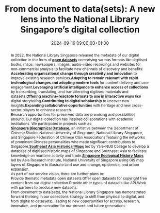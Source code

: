 ---
abstract: "In 2022, the National Library Singapore released the metadata of our digital
  collection in the form of **[open datasets][1]** comprising various formats like
  digitised books, maps, newspapers, images, audio-video recordings and websites for
  non-commercial analysis to facilitate new channels of discovery and benefits:\n\n1.\t**Accelerating
  organisational change through creativity and innovation** to improve existing research
  services.\n2.\t**Adapting to remain relevant with rapid technological changes and
  adopting modern tools** for content delivery and user engagement.\n3.\t**Leveraging
  artificial intelligence to enhance access of collections** by transcribing, translating,
  and transliterating digitised materials and datasets.\n4.\t**Offering machine-readable
  formats to use in interactive ways** like digital storytelling.\n5.\t**Contributing
  to digital scholarship** to uncover new insights.\n6.\t**Expanding collaborative
  opportunities** with heritage and new cross-sector players to enhance research.\n\nResearch
  opportunities for preserved data are promising and possibilities abound. Our digital
  collection has inspired collaborations with academic institutions. We participated
  in projects such as:\n\n1.\t**[Singapore Biographical Database][2]**, an initiative
  between the Department of Chinese Studies National University of Singapore, National
  Library Singapore, and Singapore Federation of Chinese Clan Associations featuring
  the networks of prominent Chinese personalities who made significant contributions
  to Singapore. \n2.\t**[Southeast Asia Historical Maps][3]** led by Yale-NUS College
  to develop a database of digitised historic maps of Singapore and Southeast Asia
  to facilitate knowledge on maritime activity and trade.\n3.\t**[Singapore Ecological
  History Maps][4]** led by Asia Research Institute, National University of Singapore
  using GIS map layers of Singapore to illustrate land use and change, epidemics,
  and urban expansion.\n\nAs part of our service vision, there are further plans to:\n\n1.\tProvide
  thematic metadata open datasets.\n2.\tOffer open datasets for copyright free content
  from our digital collection.\n3.\tProvide other types of datasets like API.\n4.\tWork
  with partners to produce new datasets. \n\nFrom document to data(sets), the National
  Library Singapore has demonstrated forward thinking in our collections strategy
  to shift from physical to digital, and from digital to data(sets), leading to new
  opportunities for access, research, innovation, and preservation for our present
  and future generations.\n\n\n  [1]: https://www.nlb.gov.sg/main/discover-and-learn/discover-our-collections/National-Library-Datasets\n
  \ [2]: https://sbdb.nus.edu.sg/\n  [3]: https://historicalmaps.yale-nus.edu.sg/\n
  \ [4]: https://nus.edu.sg/nuslibraries/dsprojects/singapore_ecological_history_map/index.html"
creators:
- Belinda Chan
date: 2024-09-19 09:00:00+01:00
document_url: https://zenodo.org/records/13341041/download/pdf
grand_parent: iPRES
institutions: []
keywords:
- managing access
- from document to data
landing_page_url: https://zenodo.org/records/13341041
language: eng
layout: publication
license: Creative Commons Attribution Share-Alike 4.0 (CC-BY-SA-4.0)
notes_url: ''
parent: iPRES 2024
publication_type: poster
size: null
slides_url: ''
source_name: iPRES
stream_url: ''
title: 'From document to data(sets): A new lens into the National Library Singapore’s
  digital collection'
year: 2024
---
